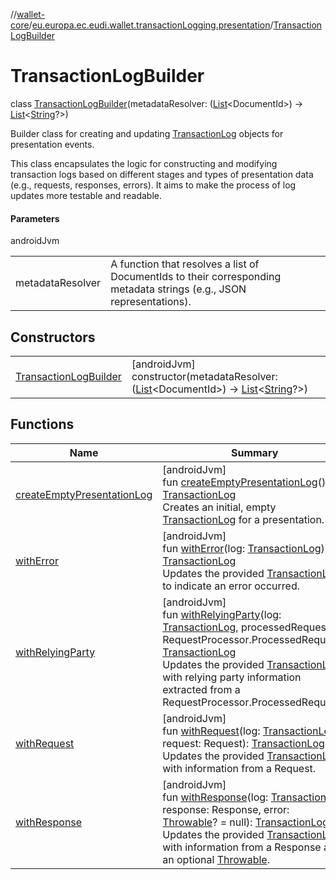 //[wallet-core](../../../index.md)/[eu.europa.ec.eudi.wallet.transactionLogging.presentation](../index.md)/[TransactionLogBuilder](index.md)

# TransactionLogBuilder

class [TransactionLogBuilder](index.md)(metadataResolver: ([List](https://kotlinlang.org/api/latest/jvm/stdlib/kotlin-stdlib/kotlin.collections/-list/index.html)&lt;DocumentId&gt;) -&gt; [List](https://kotlinlang.org/api/latest/jvm/stdlib/kotlin-stdlib/kotlin.collections/-list/index.html)&lt;[String](https://kotlinlang.org/api/latest/jvm/stdlib/kotlin-stdlib/kotlin/-string/index.html)?&gt;)

Builder class for creating and updating [TransactionLog](../../eu.europa.ec.eudi.wallet.transactionLogging/-transaction-log/index.md) objects for presentation events.

This class encapsulates the logic for constructing and modifying transaction logs based on different stages and types of presentation data (e.g., requests, responses, errors). It aims to make the process of log updates more testable and readable.

#### Parameters

androidJvm

| | |
|---|---|
| metadataResolver | A function that resolves a list of DocumentIds to their corresponding metadata strings (e.g., JSON representations). |

## Constructors

| | |
|---|---|
| [TransactionLogBuilder](-transaction-log-builder.md) | [androidJvm]<br>constructor(metadataResolver: ([List](https://kotlinlang.org/api/latest/jvm/stdlib/kotlin-stdlib/kotlin.collections/-list/index.html)&lt;DocumentId&gt;) -&gt; [List](https://kotlinlang.org/api/latest/jvm/stdlib/kotlin-stdlib/kotlin.collections/-list/index.html)&lt;[String](https://kotlinlang.org/api/latest/jvm/stdlib/kotlin-stdlib/kotlin/-string/index.html)?&gt;) |

## Functions

| Name | Summary |
|---|---|
| [createEmptyPresentationLog](create-empty-presentation-log.md) | [androidJvm]<br>fun [createEmptyPresentationLog](create-empty-presentation-log.md)(): [TransactionLog](../../eu.europa.ec.eudi.wallet.transactionLogging/-transaction-log/index.md)<br>Creates an initial, empty [TransactionLog](../../eu.europa.ec.eudi.wallet.transactionLogging/-transaction-log/index.md) for a presentation. |
| [withError](with-error.md) | [androidJvm]<br>fun [withError](with-error.md)(log: [TransactionLog](../../eu.europa.ec.eudi.wallet.transactionLogging/-transaction-log/index.md)): [TransactionLog](../../eu.europa.ec.eudi.wallet.transactionLogging/-transaction-log/index.md)<br>Updates the provided [TransactionLog](../../eu.europa.ec.eudi.wallet.transactionLogging/-transaction-log/index.md) to indicate an error occurred. |
| [withRelyingParty](with-relying-party.md) | [androidJvm]<br>fun [withRelyingParty](with-relying-party.md)(log: [TransactionLog](../../eu.europa.ec.eudi.wallet.transactionLogging/-transaction-log/index.md), processedRequest: RequestProcessor.ProcessedRequest): [TransactionLog](../../eu.europa.ec.eudi.wallet.transactionLogging/-transaction-log/index.md)<br>Updates the provided [TransactionLog](../../eu.europa.ec.eudi.wallet.transactionLogging/-transaction-log/index.md) with relying party information extracted from a RequestProcessor.ProcessedRequest. |
| [withRequest](with-request.md) | [androidJvm]<br>fun [withRequest](with-request.md)(log: [TransactionLog](../../eu.europa.ec.eudi.wallet.transactionLogging/-transaction-log/index.md), request: Request): [TransactionLog](../../eu.europa.ec.eudi.wallet.transactionLogging/-transaction-log/index.md)<br>Updates the provided [TransactionLog](../../eu.europa.ec.eudi.wallet.transactionLogging/-transaction-log/index.md) with information from a Request. |
| [withResponse](with-response.md) | [androidJvm]<br>fun [withResponse](with-response.md)(log: [TransactionLog](../../eu.europa.ec.eudi.wallet.transactionLogging/-transaction-log/index.md), response: Response, error: [Throwable](https://kotlinlang.org/api/latest/jvm/stdlib/kotlin-stdlib/kotlin/-throwable/index.html)? = null): [TransactionLog](../../eu.europa.ec.eudi.wallet.transactionLogging/-transaction-log/index.md)<br>Updates the provided [TransactionLog](../../eu.europa.ec.eudi.wallet.transactionLogging/-transaction-log/index.md) with information from a Response and an optional [Throwable](https://kotlinlang.org/api/latest/jvm/stdlib/kotlin-stdlib/kotlin/-throwable/index.html). |
